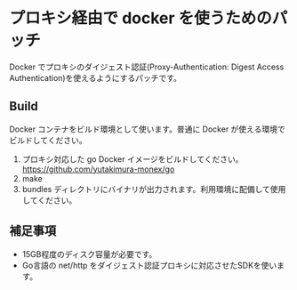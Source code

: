 # プロキシ経由で docker を使うためのパッチ
Docker でプロキシのダイジェスト認証(Proxy-Authentication: Digest Access Authentication)を使えるようにするパッチです。

## Build
Docker コンテナをビルド環境として使います。普通に Docker が使える環境でビルドしてください。

1. プロキシ対応した go Docker イメージをビルドしてください。 https://github.com/yutakimura-monex/go
2. make
3. bundles ディレクトリにバイナリが出力されます。利用環境に配備して使用してください。

## 補足事項
- 15GB程度のディスク容量が必要です。
- Go言語の net/http をダイジェスト認証プロキシに対応させたSDKを使います。
